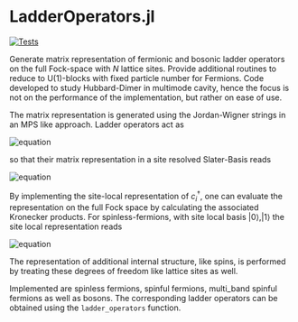 # LadderOperators.jl

[![Tests](https://github.com/lukasgrunwald/LadderOperators.jl/actions/workflows/CI.yml/badge.svg)](https://github.com/lukasgrunwald/LadderOperators.jl/actions/workflows/CI.yml)

Generate matrix representation of fermionic and bosonic ladder operators on the full Fock-space with $N$ lattice sites. Provide additional routines to reduce to U(1)-blocks with fixed particle number for Fermions. Code developed to study Hubbard-Dimer in multimode cavity, hence the focus is not on the performance of the implementation, but rather on ease of use.

The matrix representation is generated using the Jordan-Wigner strings in an MPS like approach. Ladder operators act as
<!-- $$
c_i^\dagger |n_1, n_2, \dots \rangle = (-1)^{\sum_{j=1}^{i-1} n_j} |n_1, \dots, (n_i + 1)\mod ~2, \dots \rangle,
$$ -->
![equation](https://latex.codecogs.com/svg.image?%5Cbg%7Bwhite%7D%7B%5Ccolor%7BWhite%7Dc_i%5E%5Cdagger%7Cn_1,n_2,%5Cdots%5Crangle=(-1)%5E%7B%5Csum_%7Bj=1%7D%5E%7Bi-1%7Dn_j%7D%7Cn_1,%5Cdots,(n_i&plus;1)%5Cmod~2,%5Cdots%5Crangle,%7D)

so that their matrix representation in a site resolved Slater-Basis reads
<!-- $$
c_i^\dagger = (-1)^{n_1} \otimes (-1)^{n_2} \otimes \dots (-1)^{n_{i-1}} \otimes c_i^\dagger \otimes 1 \otimes \dots \otimes 1.
$$ -->

![equation](https://latex.codecogs.com/svg.image?%5Cbg%7Bwhite%7D%7B%5Ccolor%7BWhite%7Dc_i%5E%5Cdagger=(-1)%5E%7Bn_1%7D%5Cotimes(-1)%5E%7Bn_2%7D%5Cotimes%5Cdots(-1)%5E%7Bn_%7Bi-1%7D%7D%5Cotimes%20c_i%5E%5Cdagger%5Cotimes%201%5Cotimes%5Cdots%5Cotimes%201.%7D)

By implementing the site-local representation of $c_i^\dagger$, one can evaluate the representation on the full Fock space by calculating the associated Kronecker products. For spinless-fermions, with site local basis $|0\rangle, |1\rangle$ the site local representation reads
<!-- $$
c^\dagger = 
\begin{bmatrix}
0 & 0\\1 & 0
\end{bmatrix}
,
\qquad
c = 
\begin{bmatrix}
0 & 1\\0 & 0
\end{bmatrix}
$$ -->
![equation](https://latex.codecogs.com/svg.image?%5Cbg%7Bwhite%7D%7B%5Ccolor%7Bwhite%7Dc%5E%5Cdagger=%5Cbegin%7Bpmatrix%7D0&0%5C%5C1&0%5Cend%7Bpmatrix%7D,%5Cqquad%20c=%5Cbegin%7Bpmatrix%7D0&1%5C%5C0&0%5Cend%7Bpmatrix%7D%7D)

The representation of additional internal structure, like spins, is performed by treating these degrees of freedom like lattice sites as well.

Implemented are spinless fermions, spinful fermions, multi_band spinful fermions as well as bosons. The corresponding ladder operators can be obtained using the `ladder_operators` function.